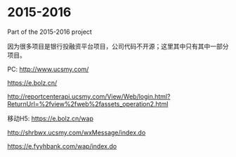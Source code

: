 # 2015-2016
Part of the 2015-2016 project

因为很多项目是银行投融资平台项目，公司代码不开源；这里其中只有其中一部分项目。

PC:
http://www.ucsmy.com/

https://e.bolz.cn/

http://reportcenterapi.ucsmy.com/View/Web/login.html?ReturnUrl=%2fview%2fweb%2fassets_operation2.html

移动H5:
https://e.bolz.cn/wap

http://shrbwx.ucsmy.com/wxMessage/index.do

https://e.fyyhbank.com/wap/index.do
